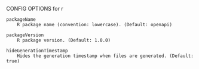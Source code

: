 
CONFIG OPTIONS for r

	packageName
	    R package name (convention: lowercase). (Default: openapi)

	packageVersion
	    R package version. (Default: 1.0.0)

	hideGenerationTimestamp
	    Hides the generation timestamp when files are generated. (Default: true)



